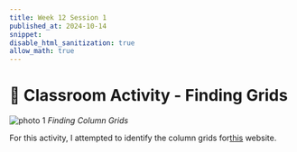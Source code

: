 ```yaml
---
title: Week 12 Session 1
published_at: 2024-10-14
snippet: 
disable_html_sanitization: true
allow_math: true
---
```


# :page_with_curl: Classroom Activity - Finding Grids

![photo 1](photos/82.png)
*Finding Column Grids*

For this activity, I attempted to identify the column grids for[this](https://www.charleskeith.com/au?srsltid=AfmBOooa7l5ob_SVnYjdLcvhHauiGabReKgWjhZOQHXHDU9-eZBC-Al-) website. 